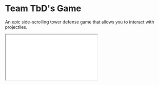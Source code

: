 # Team TbD's Game
An epic side-scrolling tower defense game that allows you to interact with projectiles.
<iframe src="build/index.html"></iframe>

 